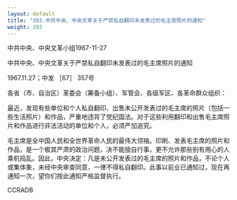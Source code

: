 ```yaml
---
layout: default
title: "393.中共中央、中央文革关于严禁私自翻印未发表过的毛主席照片的通知"
weight: 393
---
```


中共中央、中央文革小组1967-11-27

中共中央、中央文革关于严禁私自翻印未发表过的毛主席照片的通知

1967.11.27；中发 ［67］ 357号

各省（市、自治区）革委会（筹备小组）、军管会、各级军区、各革命群众组织：

最近，发现有些单位和个人私自翻印、出售未公开发表过的毛主席的照片（包括一些生活照片）和作品，严重地违背了党纪国法。对于这些利用翻印和出售毛主席照片和作品进行非法活动的单位和个人，必须严加追究。

毛主席是全中国人民和全世界革命人民的最伟大领袖。印刷、发表毛主席的照片和作品，是一个极其严肃的政治问题，决不能擅自行事，更不允许那些别有用心的人乘机捣乱。因此，中央决定：凡是未公开发表过的毛主席的照片和作品，不论个人或集体象，未经中央审查同意，一律不得私自翻印。此事以前业已通知过，现在再通知一次，望你们按此通知严格监督执行。

CCRADB

